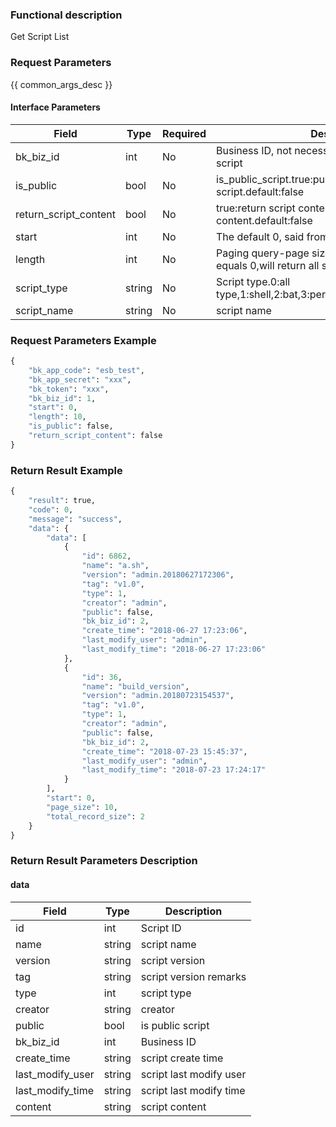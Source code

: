 ### Functional description

Get Script List

### Request Parameters

{{ common_args_desc }}

#### Interface Parameters

| Field       |  Type      | Required   |  Description      |
|----------------------|------------|--------|------------|
| bk_biz_id              |  int       | No     | Business ID, not necessary when getting public script |
| is_public              |  bool      | No     | is_public_script.true:public script;false:application script.default:false |
| return_script_content  |  bool      | No     | true:return script content;false:do not return script content.default:false |
| start                  |  int       | No     | The default 0, said from the first record to return |
| length                 |  int       | No     | Paging query-page size.default:20.if the value equals 0,will return all script list |
| script_type            |  string    | No     | Script type.0:all type,1:shell,2:bat,3:perl,4:python,5:powershell,6:sql |
| script_name            |  string    | No     | script name |

### Request Parameters Example

```python
{
    "bk_app_code": "esb_test",
    "bk_app_secret": "xxx",
    "bk_token": "xxx",
    "bk_biz_id": 1,
    "start": 0,
    "length": 10,
    "is_public": false,
    "return_script_content": false
}
```

### Return Result Example

```python
{
    "result": true,
    "code": 0,
    "message": "success",
    "data": {
        "data": [
            {
                "id": 6862,
                "name": "a.sh",
                "version": "admin.20180627172306",
                "tag": "v1.0",
                "type": 1,
                "creator": "admin",
                "public": false,
                "bk_biz_id": 2,
                "create_time": "2018-06-27 17:23:06",
                "last_modify_user": "admin",
                "last_modify_time": "2018-06-27 17:23:06"
            },
            {
                "id": 36,
                "name": "build_version",
                "version": "admin.20180723154537",
                "tag": "v1.0",
                "type": 1,
                "creator": "admin",
                "public": false,
                "bk_biz_id": 2,
                "create_time": "2018-07-23 15:45:37",
                "last_modify_user": "admin",
                "last_modify_time": "2018-07-23 17:24:17"
            }
        ],
        "start": 0,
        "page_size": 10,
        "total_record_size": 2
    }
}
```

### Return Result Parameters Description

#### data

| Field      | Type      | Description      |
|-----------|-----------|-----------|
| id              | int       | Script ID |
| name            | string    | script name |
| version         | string    | script version |
| tag             | string    | script version remarks |
| type            | int       | script type |
| creator         | string    | creator |
| public          | bool      | is public script |
| bk_biz_id       | int       | Business ID |
| create_time     | string    | script create time |
| last_modify_user| string    | script last modify user |
| last_modify_time| string    | script last modify time |
| content         | string    | script content |
